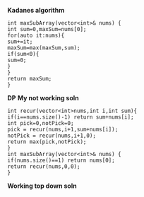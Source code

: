 **Kadanes algorithm**
```
int maxSubArray(vector<int>& nums) {
int sum=0,maxSum=nums[0];
for(auto it:nums){
sum+=it;
maxSum=max(maxSum,sum);
if(sum<0){
sum=0;
}
}
return maxSum;
}
```
**DP**
**My not working soln**
```
int recur(vector<int>nums,int i,int sum){
if(i==nums.size()-1) return sum+nums[i];
int pick=0,notPick=0;
pick = recur(nums,i+1,sum+nums[i]);
notPick = recur(nums,i+1,0);
return max(pick,notPick);
}
int maxSubArray(vector<int>& nums) {
if(nums.size()==1) return nums[0];
return recur(nums,0,0);
}
```
**Working top down soln**
​